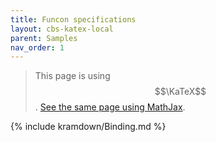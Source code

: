 ```yaml
---
title: Funcon specifications
layout: cbs-katex-local
parent: Samples
nav_order: 1
---
```


> This page is using $$\KaTeX$$. [See the same page using MathJax](../mathjax3/Binding).

{% include kramdown/Binding.md %}
